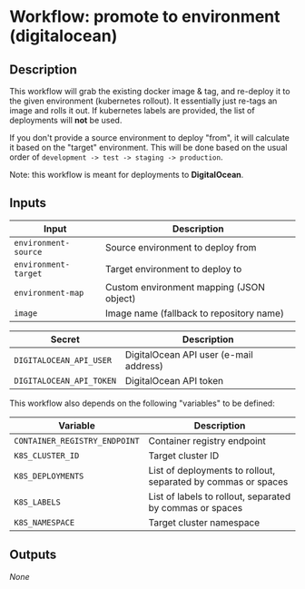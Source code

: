 # Workflow: promote to environment (digitalocean)

## Description

This workflow will grab the existing docker image & tag, and re-deploy it to the given environment (kubernetes rollout). It essentially just re-tags an image and rolls it out. If kubernetes labels are provided, the list of deployments will **not** be used.

If you don't provide a source environment to deploy "from", it will calculate it based on the "target" environment. This will be done based on the usual order of `development -> test -> staging -> production`.

Note: this workflow is meant for deployments to **DigitalOcean**.

## Inputs

| Input | Description |
| ----- | ----------- |
| `environment-source` | Source environment to deploy from |
| `environment-target` | Target environment to deploy to |
| `environment-map` | Custom environment mapping (JSON object) |
| `image` | Image name (fallback to repository name) |

| Secret | Description |
| ------ | ----------- |
| `DIGITALOCEAN_API_USER` | DigitalOcean API user (e-mail address) |
| `DIGITALOCEAN_API_TOKEN` | DigitalOcean API token |

This workflow also depends on the following "variables" to be defined:

| Variable | Description |
| -------- | ----------- |
| `CONTAINER_REGISTRY_ENDPOINT` | Container registry endpoint |
| `K8S_CLUSTER_ID` | Target cluster ID |
| `K8S_DEPLOYMENTS` | List of deployments to rollout, separated by commas or spaces |
| `K8S_LABELS` | List of labels to rollout, separated by commas or spaces |
| `K8S_NAMESPACE` | Target cluster namespace |

## Outputs

_None_
